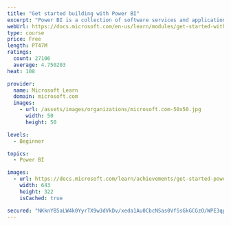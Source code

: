 ```yaml
---
title: "Get started building with Power BI"
excerpt: "Power BI is a collection of software services and applications that let you connect to all sorts of data sources and create compelling visuals and reports. You can benefit from receiving those reports, or you can share them with others inside or outside your organization. Learn the basics of Power BI, how its services and applications work together, and how they can be used to create or experience compelling visuals and analytics based on your data."
webUrl: https://docs.microsoft.com/en-us/learn/modules/get-started-with-power-bi/
type: course
price: Free
length: PT47M
ratings:
  count: 27106
  average: 4.750203
heat: 108

provider:
  name: Microsoft Learn
  domain: microsoft.com
  images:
    - url: /assets/images/organizations/microsoft.com-50x50.jpg
      width: 50
      height: 50

levels:
  - Beginner

topics:
  - Power BI

images:
  - url: https://docs.microsoft.com/learn/achievements/get-started-power-bi-social.png
    width: 643
    height: 322
    isCached: true

secured: "NKknYB5aLW4k0YyrTX9w3dVkDv/xeda1Au0CbcNSas0VfSsGkGCGzO/WPE3qplYoXoF40eyNcUDXJ0z0UYjmjAol4R16jQlFogu+WFU+H0DHthPd+ZZXBtBIpzqwK0Jus+TGz48iasS0SlZM5cX9DJqsIs0tzHT7BczIntU50QWBIl2K0xRYkOpD41tIsyOPCBclwHFgPYcjN5GyCEnSUDTI5EZ8muAi4+tFpBTtDwoyQ0AJ9aq21L4OK8fl8yncODQwh1TZ+6vZdMTPBC2VmZ6I+UZxPxcCNGG/PcRN7AdExYXrjJUdha5MGxIyH6XXj1m7IQbO3jo7+9aeuK6gIH2TPY37IR/FctltX9d9mvRAVIyPdp9IpU2VSlTYLkMFPZiuiMj+K+4nlZ5qheLvTCEwqS6vAS4446nGlhimA3mZCpu5zjq7vqLuIw1g/Y5H;uGfZydpNRtl6N+nQYZ+38w=="
---
```


